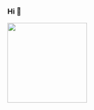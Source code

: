 ### Hi 👋

<img height="180em" src="https://github-readme-stats.vercel.app/api?username=joshuamills98&show_icons=true&hide_border=true&&count_private=true&include_all_commits=true" />
<!--
**joshuamills98/joshuamills98** is a ✨ _special_ ✨ repository because its `README.md` (this file) appears on your GitHub profile.

Here are some ideas to get you started:

- 🔭 I’m currently working on ...
- 🌱 I’m currently learning ...
- 👯 I’m looking to collaborate on ...
- 🤔 I’m looking for help with ...
- 💬 Ask me about ...
- 📫 How to reach me: ...
- 😄 Pronouns: ...
- ⚡ Fun fact: ...
-->
